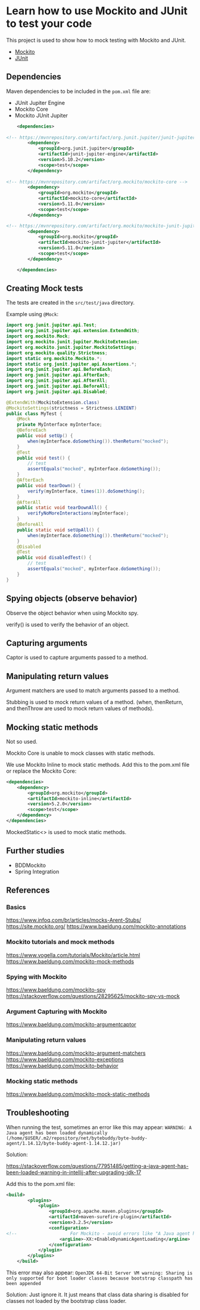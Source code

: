# Learn how to use Mockito and JUnit to test your code

This project is used to show how to mock testing with Mockito and JUnit.

- [Mockito](https://github.com/mockito/mockito)
- [JUnit](https://github.com/junit-team/)

## Dependencies

Maven dependencies to be included in the `pom.xml` file are:

- JUnit Jupiter Engine
- Mockito Core
- Mockito JUnit Jupiter

```xml
    <dependencies>
    
<!-- https://mvnrepository.com/artifact/org.junit.jupiter/junit-jupiter-engine -->
        <dependency>
            <groupId>org.junit.jupiter</groupId>
            <artifactId>junit-jupiter-engine</artifactId>
            <version>5.10.2</version>
            <scope>test</scope>
        </dependency>
        
<!-- https://mvnrepository.com/artifact/org.mockito/mockito-core -->
        <dependency>
            <groupId>org.mockito</groupId>
            <artifactId>mockito-core</artifactId>
            <version>5.11.0</version>
            <scope>test</scope>
        </dependency>

<!-- https://mvnrepository.com/artifact/org.mockito/mockito-junit-jupiter -->
        <dependency>
            <groupId>org.mockito</groupId>
            <artifactId>mockito-junit-jupiter</artifactId>
            <version>5.11.0</version>
            <scope>test</scope>
        </dependency>

    </dependencies>
```

## Creating Mock tests

The tests are created in the `src/test/java` directory.

Example using `@Mock`:

```java
import org.junit.jupiter.api.Test;
import org.junit.jupiter.api.extension.ExtendWith;
import org.mockito.Mock;
import org.mockito.junit.jupiter.MockitoExtension;
import org.mockito.junit.jupiter.MockitoSettings;
import org.mockito.quality.Strictness;
import static org.mockito.Mockito.*;
import static org.junit.jupiter.api.Assertions.*;
import org.junit.jupiter.api.BeforeEach;
import org.junit.jupiter.api.AfterEach;
import org.junit.jupiter.api.AfterAll;
import org.junit.jupiter.api.BeforeAll;
import org.junit.jupiter.api.Disabled;

@ExtendWith(MockitoExtension.class)
@MockitoSettings(strictness = Strictness.LENIENT)
public class MyTest {
    @Mock
    private MyInterface myInterface;
    @BeforeEach
    public void setUp() {
        when(myInterface.doSomething()).thenReturn("mocked");
    }
    @Test
    public void test() {
        // test
        assertEquals("mocked", myInterface.doSomething());
    }
    @AfterEach
    public void tearDown() {
        verify(myInterface, times(1)).doSomething();
    }
    @AfterAll
    public static void tearDownAll() {
        verifyNoMoreInteractions(myInterface);
    }
    @BeforeAll
    public static void setUpAll() {
        when(myInterface.doSomething()).thenReturn("mocked");
    }
    @Disabled
    @Test
    public void disabledTest() {
        // test
        assertEquals("mocked", myInterface.doSomething());
    }
}
```

## Spying objects (observe behavior)

Observe the object behavior when using Mockito spy.

verify() is used to verify the behavior of an object.

## Capturing arguments

Captor is used to capture arguments passed to a method.

## Manipulating return values

Argument matchers are used to match arguments passed to a method.

Stubbing is used to mock return values of a method.
(when, thenReturn, and thenThrow are used to mock return values of methods).


## Mocking static methods

Not so used.

Mockito Core is unable to mock classes with static methods.

We use Mockito Inline to mock static methods. Add this to the pom.xml file or replace the Mockito Core:

```xml
<dependencies>
    <dependency>
        <groupId>org.mockito</groupId>
        <artifactId>mockito-inline</artifactId>
        <version>5.2.0</version>
        <scope>test</scope>
    </dependency>
</dependencies>
```

MockedStatic<> is used to mock static methods.

## Further studies

- BDDMockito
- Spring Integration

## References

### Basics

https://www.infoq.com/br/articles/mocks-Arent-Stubs/
https://site.mockito.org/
https://www.baeldung.com/mockito-annotations

### Mockito tutorials and mock methods

https://www.vogella.com/tutorials/Mockito/article.html
https://www.baeldung.com/mockito-mock-methods

### Spying with Mockito

https://www.baeldung.com/mockito-spy
https://stackoverflow.com/questions/28295625/mockito-spy-vs-mock

### Argument Capturing with Mockito

https://www.baeldung.com/mockito-argumentcaptor

### Manipulating return values

https://www.baeldung.com/mockito-argument-matchers
https://www.baeldung.com/mockito-exceptions
https://www.baeldung.com/mockito-behavior

### Mocking static methods

https://www.baeldung.com/mockito-mock-static-methods



## Troubleshooting

When running the test, sometimes an error like this may appear:
`WARNING: A Java agent has been loaded dynamically (/home/$USER/.m2/repository/net/bytebuddy/byte-buddy-agent/1.14.12/byte-buddy-agent-1.14.12.jar)`

Solution:

https://stackoverflow.com/questions/77951485/getting-a-java-agent-has-been-loaded-warning-in-intellij-after-upgrading-jdk-17

Add this to the pom.xml file:

```xml
<build>
        <plugins>
            <plugin>
                <groupId>org.apache.maven.plugins</groupId>
                <artifactId>maven-surefire-plugin</artifactId>
                <version>3.2.5</version>
                <configuration>
<!--                    For Mockito - avoid errors like "A Java agent has been loaded dynamically" -->
                    <argLine>-XX:+EnableDynamicAgentLoading</argLine>
                </configuration>
            </plugin>
        </plugins>
    </build>
```
This error may also appear:
`OpenJDK 64-Bit Server VM warning: Sharing is only supported for boot loader classes because bootstrap classpath has been appended`

Solution: Just ignore it. It just means that class data sharing is disabled for classes not loaded by the bootstrap class loader.



